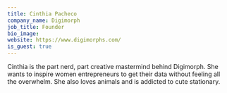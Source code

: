 ```yaml
---
title: Cinthia Pacheco
company_name: Digimorph
job_title: Founder
bio_image: 
website: https://www.digimorphs.com/
is_guest: true
---
```


Cinthia is the part nerd, part creative mastermind behind Digimorph. She wants to inspire women entrepreneurs to get their data without feeling all the overwhelm. She also loves animals and is addicted to cute stationary.
